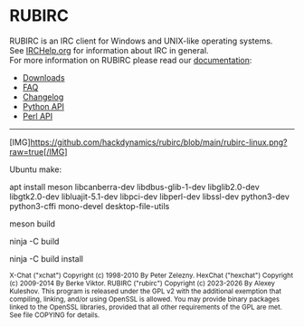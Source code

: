 # RUBIRC


RUBIRC is an IRC client for Windows and UNIX-like operating systems.  
See [IRCHelp.org](http://irchelp.org) for information about IRC in general.  
For more information on RUBIRC please read our [documentation](https://rubirc.readthedocs.org/en/latest/index.html):
- [Downloads](http://rubirc.github.io/downloads.html)
- [FAQ](https://rubirc.readthedocs.org/en/latest/faq.html)
- [Changelog](https://rubirc.readthedocs.org/en/latest/changelog.html)
- [Python API](https://rubirc.readthedocs.org/en/latest/script_python.html)
- [Perl API](https://rubirc.readthedocs.org/en/latest/script_perl.html)

---

[IMG]https://github.com/hackdynamics/rubirc/blob/main/rubirc-linux.png?raw=true[/IMG]

Ubuntu make:

apt install meson libcanberra-dev libdbus-glib-1-dev libglib2.0-dev libgtk2.0-dev libluajit-5.1-dev libpci-dev libperl-dev libssl-dev python3-dev python3-cffi mono-devel desktop-file-utils

meson build

ninja -C build

ninja -C build install

<sub>
X-Chat ("xchat") Copyright (c) 1998-2010 By Peter Zelezny.  
HexChat ("hexchat") Copyright (c) 2009-2014 By Berke Viktor.
RUBIRC ("rubirc") Copyright (c) 2023-2026 By Alexey Kuleshov.
</sub>

<sub>
This program is released under the GPL v2 with the additional exemption
that compiling, linking, and/or using OpenSSL is allowed. You may
provide binary packages linked to the OpenSSL libraries, provided that
all other requirements of the GPL are met.
See file COPYING for details.
</sub>
